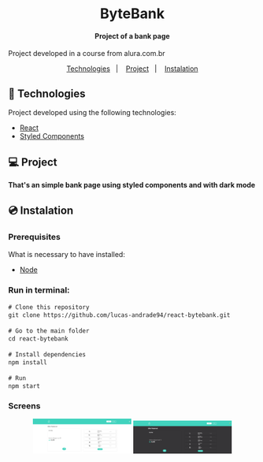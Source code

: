 <h1 align="center">
    ByteBank
</h1>

<h4 align="center">
  	Project of a bank page
</h4>

<p>Project developed in a course from alura.com.br</p>

<p align="center">
	<a href="#-technologies">Technologies</a>&nbsp;&nbsp;&nbsp;|&nbsp;&nbsp;&nbsp;
	<a href="#-project">Project</a>&nbsp;&nbsp;&nbsp;|&nbsp;&nbsp;&nbsp;
	<a href="#-instalation">Instalation</a>
</p>


## 🤖 Technologies
Project developed using the following technologies:

- [React](https://reactjs.org/)
- [Styled Components](https://styled-components.com/)


## 💻 Project
**That's an simple bank page using styled components and with dark mode**


## 💿 Instalation
### Prerequisites
What is necessary to have installed:
- [Node](https://nodejs.org/en/download/)


### Run in terminal:
```
# Clone this repository
git clone https://github.com/lucas-andrade94/react-bytebank.git

# Go to the main folder
cd react-bytebank

# Install dependencies
npm install

# Run
npm start
```


### Screens
<div align="center">
    <img alt="Light mode" title="Light mode" src=".github/screen-1.png?raw=true" width="200px" />
    <img alt="Dark mode" title="Dark mode" src=".github/screen-2.png?raw=true" width="200px" />
</div>
